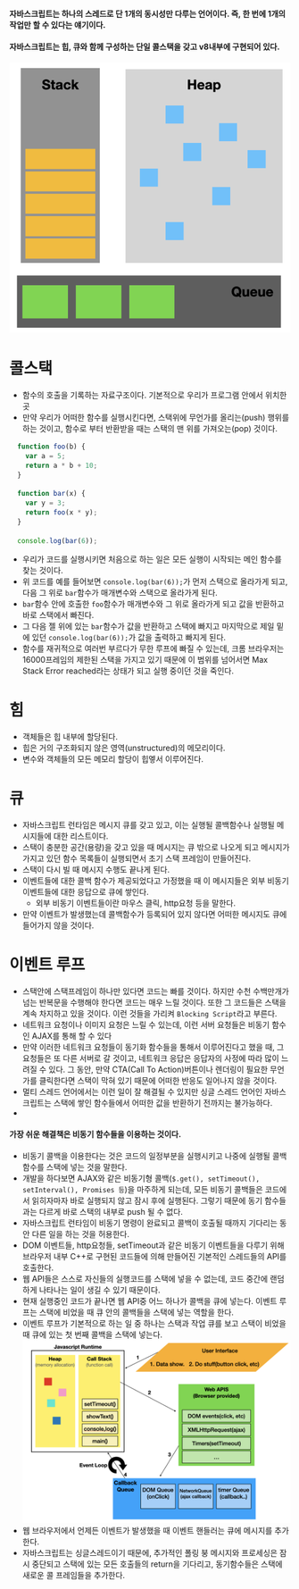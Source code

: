 #### 자바스크립트는 하나의 스레드로 단 1개의 동시성만 다루는 언어이다. 즉, 한 번에 1개의 작업만 할 수 있다는 얘기이다.
#### 자바스크립트는 힙, 큐와 함께 구성하는 단일 콜스택을 갖고 v8내부에 구현되어 있다.
![이벤트루프](https://github.com/juuunobae/TIL/blob/main/JS/image/%E1%84%8B%E1%85%B5%E1%84%87%E1%85%A6%E1%86%AB%E1%84%90%E1%85%B3%20%E1%84%85%E1%85%AE%E1%84%91%E1%85%B3.png)

# 콜스택
- 함수의 호출을 기록하는 자료구조이다. 기본적으로 우리가 프로그램 안에서 위치한 곳
- 만약 우리가 어떠한 함수를 실행시킨다면, 스택위에 무언가를 올리는(push) 행위를 하는 것이고, 함수로 부터 반환받을 때는 스택의 맨 위를 가져오는(pop) 것이다.
```javascript
  function foo(b) {
    var a = 5;
    return a * b + 10;
  }
  
  function bar(x) {
    var y = 3;
    return foo(x * y);
  }
  
  console.log(bar(6));
```
- 우리가 코드를 실행시키면 처음으로 하는 일은 모든 실행이 시작되는 메인 함수를 찾는 것이다.
- 위 코드를 예를 들어보면 `console.log(bar(6));`가 먼저 스택으로 올라가게 되고, 다음 그 위로 `bar`함수가 매개변수와 스택으로 올라가게 된다.
- `bar`함수 안에 호출한 `foo`함수가 매개변수와 그 위로 올라가게 되고 값을 반환하고 바로 스택에서 빠진다.
- 그 다음 젤 위에 있는 `bar`함수가 값을 반환하고 스택에 빠지고 마지막으로 제일 밑에 있던 `console.log(bar(6));`가 값을 출력하고 빠지게 된다.
- 함수를 재귀적으로 여러번 부르다가 무한 루프에 빠질 수 있는데, 크롬 브라우저는 16000프레임의 제한된 스택을 가지고 있기 때문에 이 범위를 넘어서면 Max Stack Error reached라는 상태가 되고 실행 중이던 것을 죽인다.

# 힘
- 객체들은 힙 내부에 할당된다.
- 힙은 거의 구조화되지 않은 영역(unstructured)의 메모리이다.
- 변수와 객체들의 모든 메모리 할당이 힙엫서 이루어진다.

# 큐
- 자바스크립트 런타임은 메시지 큐를 갖고 있고, 이는 실행될 콜백함수나 실행될 메시지들에 대한 리스트이다.
- 스택이 충분한 공간(용량)을 갖고 있을 때 메시지는 큐 밖으로 나오게 되고 메시지가 가지고 있던 함수 목록들이 실행되면서 초기 스택 프레임이 만들어진다.
- 스택이 다시 빌 때 메시지 수행도 끝나게 된다.
- 이벤트들에 대한 콜백 함수가 제공되었다고 가정했을 때 이 메시지들은 외부 비동기 이벤트들에 대한 응답으로 큐에 쌓인다.
  - 외부 비동기 이벤트들이란 마우스 클릭, http요청 등을 말한다.
- 만약 이벤트가 발생했는데 콜백함수가 등록되어 있지 않다면 어떠한 메시지도 큐에 들어가지 않을 것이다.

# 이벤트 루프
- 스택안에 스택프레임이 하나만 있다면 코드는 빠를 것이다. 하지만 수천 수백만개가 넘는 반복문을 수행해야 한다면 코드는 매우 느릴 것이다. 또한 그 코드들은 스택을 계속 차지하고 있을 것이다. 이런 것들을 가리켜 `Blocking Script`라고 부른다.
- 네트워크 요청이나 이미지 요청은 느릴 수 있는데, 이런 서버 요청들은 비동기 함수인 AJAX를 통해 할 수 있다
- 만약 이러한 네트워크 요청들이 동기화 함수들을 통해서 이루어진다고 했을 때, 그 요청들은 또 다른 서버로 갈 것이고, 네트워크 응답은 응답자의 사정에 따라 많이 느려질 수 있다. 그 동안, 만약 CTA(Call To Action)버튼이나 렌더링이 필요한 무언가를 클릭한다면 스택이 막혀 있기 때문에 어떠한 반응도 일어나지 않을 것이다.
- 멀티 스레드 언어에서는 이런 일이 잘 해결될 수 있지만 싱글 스레드 언어인 자바스크립트는 스택에 쌓인 함수들에서 어떠한 값을 반환하기 전까지는  불가능하다.
- 
#### 가장 쉬운 해결책은 비동기 함수들을 이용하는 것이다. 
- 비동기 콜백을 이용한다는 것은 코드의 일정부분을 실행시키고 나중에 실행될 콜백함수를 스택에 넣는 것을 말한다.
- 개발을 하다보면 AJAX와 같은 비동기형 콜백(`$.get(), setTimeout(), setInterval(), Promises 등`)을 마주하게 되는데, 모든 비동기 콜백들은 코드에서 읽히자마자 바로 실행되지 않고 잠시 후에 실행된다. 그렇기 때문에 동기 함수들과는 다르게 바로 스택의 내부로 push 될 수 없다.
- 자바스크립트 런타임이 비동기 명령이 완료되고 콜백이 호출될 때까지 기다리는 동안 다른 일을 하는 것을 허용한다.
- DOM 이벤트들, http요청들, setTimeout과 같은 비동기 이벤트들을 다루기 위해 브라우저 내부 C++로 구현된 코드들에 의해 만들어진 기본적인 스레드들의 API를 호출한다. 
- 웹 API들은 스스로 자신들의 실행코드를 스택에 넣을 수 없는데, 코드 중간에 랜덤하게 나타나는 일이 생길 수 있기 때문이다.
- 현재 실행중인 코드가 끝나면 웹 API중 어느 하나가 콜백을 큐에 넣는다. 이벤트 루프는 스택에 비었을 때 큐 안의 콜백들을 스택에 넣는 역할을 한다. 
- 이벤트 루프가 기본적으로 하는 일 중 하나는 스택과 작업 큐를 보고 스택이 비었을 때 큐에 있는 첫 번째 콜백을 스택에 넣는다.
![이벤트 루프 동작 순서](https://github.com/juuunobae/TIL/blob/main/JS/image/%E1%84%8B%E1%85%B5%E1%84%87%E1%85%A6%E1%86%AB%E1%84%90%E1%85%B3%20%E1%84%85%E1%85%AE%E1%84%91%E1%85%B3%20%E1%84%89%E1%85%AE%E1%86%AB%E1%84%89%E1%85%A5.png)
- 웹 브라우저에서 언제든 이벤트가 발생했을 때 이벤트 핸들러는 큐에 메시지를 추가한다.
- 자바스크립트는 싱글스레드이기 때문에, 추가적인 폴링 붕 메시지와 프로세싱은 잠시 중단되고 스택에 있는 모든 호출들의 return을 기다리고, 동기함수들은 스택에 새로운 콜 프레임들을 추가한다.
